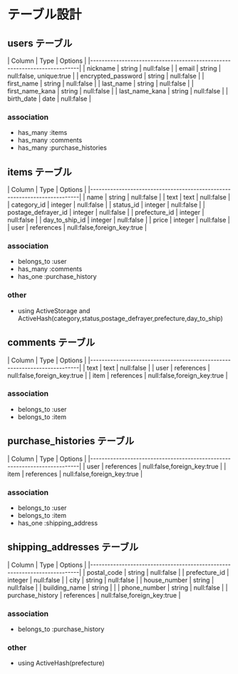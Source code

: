 # テーブル設計

## users テーブル
| Column                | Type           | Options                         |
|--------------------------------------------------------------------------|
| nickname              | string         | null:false                      |
| email                 | string         | null:false, unique:true         |
| encrypted_password    | string         | null:false                      |
| first_name            | string         | null:false                      |
| last_name             | string         | null:false                      |
| first_name_kana       | string         | null:false                      |
| last_name_kana        | string         | null:false                      |
| birth_date            | date           | null:false                      |

### association
- has_many :items
- has_many :comments
- has_many :purchase_histories

## items テーブル
| Column                | Type           | Options                         |
|--------------------------------------------------------------------------|
| name                  | string         | null:false                      |
| text                  | text           | null:false                      |
| category_id           | integer        | null:false                      |
| status_id             | integer        | null:false                      |
| postage_defrayer_id   | integer        | null:false                      |
| prefecture_id         | integer        | null:false                      |
| day_to_ship_id        | integer        | null:false                      |
| price                 | integer        | null:false                      |
| user                  | references     | null:false,foreign_key:true     |

### association
- belongs_to :user
- has_many :comments
- has_one :purchase_history

### other
- using ActiveStorage and ActiveHash(category,status,postage_defrayer,prefecture,day_to_ship)

## comments テーブル
| Column                | Type           | Options                         |
|--------------------------------------------------------------------------|
| text                  | text           | null:false                      |
| user                  | references     | null:false,foreign_key:true     |
| item                  | references     | null:false,foreign_key:true     |

### association
- belongs_to :user
- belongs_to :item

## purchase_histories テーブル
| Column                | Type           | Options                         |
|--------------------------------------------------------------------------|
| user                  | references     | null:false,foreign_key:true     |
| item                  | references     | null:false,foreign_key:true     |

### association
- belongs_to :user
- belongs_to :item
- has_one :shipping_address

## shipping_addresses テーブル
| Column                | Type           | Options                         |
|--------------------------------------------------------------------------|
| postal_code           | string         | null:false                      |
| prefecture_id         | integer        | null:false                      |
| city                  | string         | null:false                      |
| house_number          | string         | null:false                      |
| building_name         | string         |                                 |
| phone_number          | string         | null:false                      |
| purchase_history      | references     | null:false,foreign_key:true     |

### association
- belongs_to :purchase_history

### other
- using ActiveHash(prefecture)
